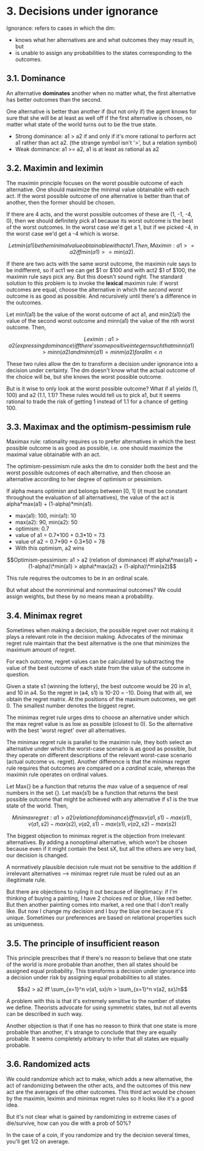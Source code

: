 # 3. Decisions under ignorance

Ignorance: refers to cases in which the dm:

* knows what her alternatives are and what outcomes they may result in, but
* is unable to assign any probabilities to the states corresponding to the outcomes.

## 3.1. Dominance

An alternative **dominates** another when no matter what, the first alternative has better outcomes than the second.

One alternative is better than another if (but not only if) the agent knows for sure that she will be at least as well off if the first alternative is chosen, no matter what state of the world turns out to be the true state. 

* Strong dominance: a1 > a2 if and only if it's more rational to perform act a1 rather than act a2. (the strange symbol isn't '>', but a relation symbol)
* Weak dominance: a1 >= a2, a1 is at least as rational as a2

## 3.2. Maximin and leximin

The maximin principle focuses on the worst possible outcome of each alternative. One should maximize the minimal value obtainable with each act. If the worst possible outcome of one alternative is better than that of another, then the former should be chosen.

If there are 4 acts, and the worst possible outcomes of these are (1, -1, -4, 0), then we should definitely pick a1 because its worst outcome is the best of the worst outcomes. In the worst case we'd get a 1, but if we picked -4, in the worst case we'd get a -4 which is worse.

```math
Let min(a1) be the minimal value obtainable with act a1. Then, Maximin: a1 >= a2 iff min(a1) >= min(a2).
```

If there are two acts with the same worst outcome, the maximin rule says to be indifferent, so if act1 we can get $1 or $100 and with act2 $1 of $100, the maximin rule says pick any. But this doesn't sound right. The standard solution to this problem is to invoke the **lexical** maximin rule: if worst outcomes are equal, choose the alternative in which the *second worst* outcome is as good as possible. And recursively until there's a difference in the outcomes.

Let min1(a1) be the value of the worst outcome of act a1, and min2(a1) the value of the second worst outcome and minn(a1) the value of the nth worst outcome. Then,

```math
Leximin: a1 > a2 (expressing dominance) iff there's some positive integer n such that minn(a1) > minn(a2) and minm(a1) = minm(a2) for all m < n
```

These two rules allow the dm to transform a decision under ignorance into a decision under certainty. The dm doesn't know what the actual outcome of the choice will be, but she knows the worst possible outcome.

But is it wise to only look at the worst possible outcome? What if a1 yields (1, 100) and a2 (1.1, 1.1)? These rules would tell us to pick a1, but it seems rational to trade the risk of getting 1 instead of 1.1 for a chance of getting 100.

## 3.3. Maximax and the optimism-pessimism rule

Maximax rule: rationality requires us to prefer alternatives in which the best possible outcome is as good as possible, i.e. one should maximize the maximal value obtainable with an act.

The optimism-pessimism rule asks the dm to consider both the best and the worst possible outcomes of each alternative, and then choose an alternative according to her degree of optimism or pessimism.

If alpha means optimisn and belongs between [0, 1] (it must be constant throughout the evaluation of all alternatives), the value of the act is alpha\*max(a1) + (1-alpha)\*min(a1).

* max(a1): 100, min(a1): 10
* max(a2): 90, min(a2): 50
* optimism: 0.7
* value of a1 = 0.7\*100 + 0.3\*10 = 73
* value of a2 = 0.7\*90 + 0.3\*50 = 78
* With this optimism, a2 wins

```math
Optimism-pessimism: a1 > a2 (relation of dominance) iff alpha\*max(a1) + (1-alpha)\*min(a1) > alpha\*max(a2) + (1-alpha)\*min(a2)
```

This rule requires the outcomes to be in an ordinal scale.

But what about the nonminimal and nonmaximal outcomes? We could assign weights, but these by no means mean a probability.

## 3.4. Minimax regret

Sometimes when making a decision, the possible regret over not making it plays a relevant role in the decision making. Advocates of the minimax regret rule maintain that the best alternative is the one that minimizes the maximum amount of regret.

For each outcome, regret values can be calculated by substracting the value of the best outcome of each state from the value of the outcome in question.

Given a state s1 (winning the lottery), the best outcome would be 20 in a1, and 10 in a4. So the regret in (a4, s1) is 10-20 = -10. Doing that with all, we obtain the regret matrix. At the positions of the maximum outcomes, we get 0. The smallest number denotes the biggest regret.

The minimax regret rule urges dms to choose an alternative under which the max regret value is as low as possible (closest to 0). So the alternative with the best  'worst regret' over all alternatives.

The minimax regret rule is parallel to the maximin rule, they both select an alternative under which the worst-case scenario is as good as possible, but they operate on different descriptions of the relevant worst-case scenario (actual outcome vs. regret). Another difference is that the minimax regret rule requires that outcomes are compared on a *cardinal* scale, whereas the maximin rule operates on ordinal values.

Let Max{} be a function that returns the max value of a sequence of real numbers in the set {}. Let max(s1) be a function that returns the best possible outcome that might be achieved with any alternative if s1 is the true state of the world. Then,

```math
Minimax regret: a1 > a2 (relation of dominance) iff max{v(a1, s1) - max(s1), v(a1, s2) - max(s2), v(a2, s1) - max(s1), v(a2, s2) - max(s2)}
```

The biggest objection to minimax regret is the objection from irrelevant alternatives. By adding a nonoptimal alternative, which won't be chosen because even if it might contain the best sX, but all the others are very bad, our decision is changed.

A normatively plausible decision rule must not be sensitive to the addition if irrelevant alternatives --> minimax regret rule must be ruled out as an illegitimate rule.

But there are objections to ruling it out because of illegitimacy: if I'm thinking of buying a painting, I have 2 choices red or blue, I like red better. But then another painting comes into market, a red one that I don't really like. But now I change my decision and I buy the blue one because it's unique. Sometimes our preferences are based on relational properties such as uniqueness.

## 3.5. The principle of insufficient reason

This principle prescribes that if there's no reason to believe that one state of the world is more probable than another, then all states should be assigned equal probability. This transforms a decision under ignorance into a decision under risk by assigning equal probabilities to all states.

```math
a2 > a2 iff \sum_{x=1}^n v(a1, sx)/n > \sum_{x=1}^n v(a2, sx)/n
```

A problem with this is that it's extremely sensitive to the number of states we define. Theorists advocate for using symmetric states, but not all events can be described in such way.

Another objection is that if one has no reason to think that one state is more probable than another, it's strange to conclude that they are equally probable. It seems completely arbitrary to infer that all states are equally probable.

## 3.6. Randomized acts

We could randomize which act to make, which adds a new alternative, the act of randomizing between the other acts, and the outcomes of this new act are the averages of the other outcomes. This third act would be chosen by the maximin, leximin and minimax regret rules so it looks like it's a good idea.

But it's not clear what is gained by randomizing in extreme cases of die/survive, how can you die with a prob of 50%?

In the case of a coin, if you randomize and try the decision several times, you'll get 1/2 on average.